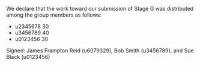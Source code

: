 We declare that the work toward our submission of Stage G was distributed among the group members as follows:

* u2345678 30
* u3456789 40
* u0123456 30

Signed: James Frampton Reid (u6079329), Bob Smith (u3456789), and Sue Black (u0123456)

